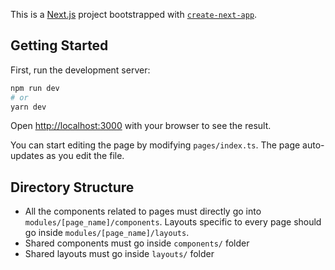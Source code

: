This is a [Next.js](https://nextjs.org/) project bootstrapped with [`create-next-app`](https://github.com/vercel/next.js/tree/canary/packages/create-next-app).

## Getting Started

First, run the development server:

```bash
npm run dev
# or
yarn dev
```

Open [http://localhost:3000](http://localhost:3000) with your browser to see the result.

You can start editing the page by modifying `pages/index.ts`. The page auto-updates as you edit the file.

## Directory Structure

- All the components related to pages must directly go into `modules/[page_name]/components`. Layouts specific to every page should go inside `modules/[page_name]/layouts`.
- Shared components must go inside `components/` folder
- Shared layouts must go inside `layouts/` folder
